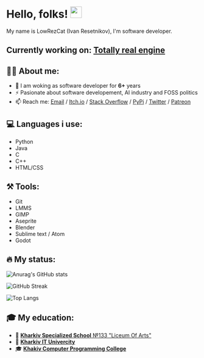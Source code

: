 # Hello, folks! <img src="https://raw.githubusercontent.com/MartinHeinz/MartinHeinz/master/wave.gif" width="30px">
My name is LowRezCat (Ivan Resetnikov), I'm software developer.

## Currently working on: [Totally real engine](https://github.com/ivan-resetnikov-a/Real-Engine)

## 🧑‍💻 About me:
* 🔭 I am woking as software developer for **6+** years
* ⚡ Pasionate about software developement, AI industry and FOSS politics
* 📫 Reach me: [Email](mailto:ivan.resetnikov.alpha@gmail.com) / [Itch.io](mailto:ivan.resetnikov.alpha@gmail.com) / [Stack Overflow](https://stackoverflow.com/users/20064615/lowrezcat) / [PyPi](https://pypi.org/user/LowRezCat/) / [Twitter](https://twitter.com/IvanResetikov) / [Patreon](https://www.patreon.com/user?u=84122364)

## 💻 Languages i use:
* Python
* Java
* C
* C++
* HTML/CSS

## ⚒️ Tools:
* Git
* LMMS
* GIMP
* Aseprite
* Blender
* Sublime text / Atom
* Godot

## 🔥 My status:

![Anurag's GitHub stats](https://github-readme-stats.vercel.app/api?username=ivan-resetnikov-a&show_icons=true&theme=tokyonight)

![GitHub Streak](http://github-readme-streak-stats.herokuapp.com?user=ivan-resetnikov-a&theme=tokyonight)

![Top Langs](https://github-readme-stats.vercel.app/api/top-langs/?username=ivan-resetnikov-a&theme=tokyonight)

## 🎓 My education:
* 🏫 [**Kharkiv Specialized School** №133 "Liceum Of Arts"](https://youtu.be/RWfpCksQ7gI)
* 🎒 [**Kharkiv IT Univercity**](https://ituniver.com/online-learning/about)
* 🎓 [**Khakiv Computer Programming College**](https://khpcc.com/)
